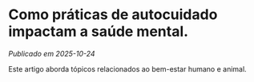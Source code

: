 # Como práticas de autocuidado impactam a saúde mental.

*Publicado em 2025-10-24*

Este artigo aborda tópicos relacionados ao bem-estar humano e animal.
